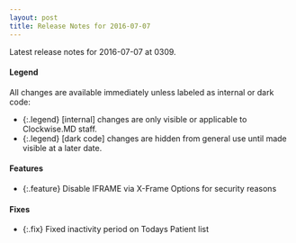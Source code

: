 ```yaml
---
layout: post
title: Release Notes for 2016-07-07
---
```


Latest release notes for 2016-07-07 at 0309.

<div class='legend' markdown='1'>

#### Legend

All changes are available immediately unless labeled as internal or dark code:

- {:.legend} [internal] changes are only visible or applicable to Clockwise.MD staff.
- {:.legend} [dark code] changes are hidden from general use until made visible at a later date.

</div>

<div class='features' markdown='1'>

#### Features

- {:.feature} Disable IFRAME via X-Frame Options for security reasons

</div>

<div class='fixes' markdown='1'>

#### Fixes

- {:.fix} Fixed inactivity period on Todays Patient list

</div>
